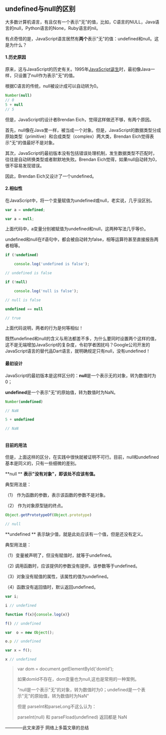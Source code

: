 ## undefined与null的区别



大多数计算机语言，有且仅有一个表示"无"的值，比如，C语言的NULL，Java语言的null，Python语言的None，Ruby语言的nil。

有点奇怪的是，JavaScript语言居然有**两个**表示"无"的值：undefined和null。这是为什么？

#### 1.历史原因

原来，这与JavaScript的历史有关。1995年[JavaScript诞生](http://www.ruanyifeng.com/blog/2011/06/birth_of_javascript.html)时，最初像Java一样，只设置了null作为表示"无"的值。

根据C语言的传统，null被设计成可以自动转为0。

```javascript
Number(null)
// 0
5 + null
// 5
```

但是，JavaScript的设计者Brendan Eich，觉得这样做还不够，有两个原因。

首先，null像在Java里一样，被当成一个对象。但是，JavaScript的数据类型分成原始类型（primitive）和合成类型（complex）两大类，Brendan Eich觉得表示"无"的值最好不是对象。

其次，JavaScript的最初版本没有包括错误处理机制，发生数据类型不匹配时，往往是自动转换类型或者默默地失败。Brendan Eich觉得，如果null自动转为0，很不容易发现错误。

因此，Brendan Eich又设计了一个undefined。



#### **2.相似性**

在JavaScript中，将一个变量赋值为undefined或null，老实说，几乎没区别。

```javascript
var a = undefined;

var a = null;

```



上面代码中，a变量分别被赋值为undefined和null，这两种写法几乎等价。

undefined和null在if语句中，都会被自动转为false，相等运算符甚至直接报告两者相等。

```javascript
if (!undefined) 

    console.log('undefined is false');

// undefined is false

if (!null) 

    console.log('null is false');

// null is false

undefined == null

// true

```



上面代码说明，两者的行为是何等相似！

既然undefined和null的含义与用法都差不多，为什么要同时设置两个这样的值，这不是无端增加JavaScript的复杂度，令初学者困扰吗？Google公司开发的JavaScript语言的替代品Dart语言，就明确规定只有null，没有undefined！



#### **最初设计**

JavaScript的最初版本是这样区分的：**null**是一个表示无的对象，转为数值时为0；

**undefined**是一个表示"无"的原始值，转为数值时为NaN。

```javascript
Number(undefined)

// NaN

5 + undefined

// NaN
	
```



#### **目前的用法**

但是，上面这样的区分，在实践中很快就被证明不可行。目前，null和undefined基本是同义的，只有一些细微的差别。

**null ** **表示"没有对象"，即该处不应该有值。**



典型用法是：

（1） 作为函数的参数，表示该函数的参数不是对象。

（2） 作为对象原型链的终点。

```javascript
Object.getPrototypeOf(Object.prototype)

// null

```



**undefined  ** 表示缺少值，就是此处应该有一个值，但是还没有定义。 

典型用法是：

（1）变量被声明了，但没有赋值时，就等于undefined。

（2) 调用函数时，应该提供的参数没有提供，该参数等于undefined。

（3）对象没有赋值的属性，该属性的值为undefined。

（4）函数没有返回值时，默认返回undefined。

```javascript
var i;

i // undefined

function f(x){console.log(x)}

f() // undefined

var  o = new Object();

o.p // undefined

var x = f();

x // undefined

```



> var dom = document.getElementById('domId');
>
> 如果domId不存在，dom变量也为null,这也是常用的一种案例。
>
> "null是一个表示"无"的对象，转为数值时为0；undefined是一个表示"无"的原始值，转为数值时为NaN"
>
> 但是 parseInt和parseLong不这么认为：
>
> parseInt(null) 和 parseFload(undefined) 返回都是 NaN



————此文来源于 网络上多篇文章的总结



